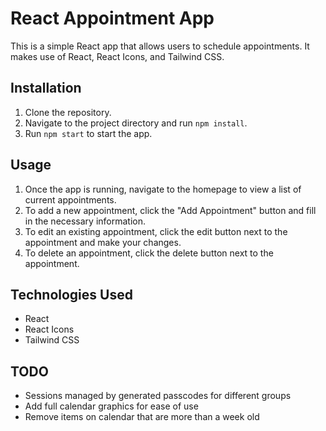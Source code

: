 # React Appointment App

This is a simple React app that allows users to schedule appointments. It makes use of React, React Icons, and Tailwind CSS.

## Installation

1. Clone the repository.
2. Navigate to the project directory and run `npm install`.
3. Run `npm start` to start the app.

## Usage

1. Once the app is running, navigate to the homepage to view a list of current appointments.
2. To add a new appointment, click the "Add Appointment" button and fill in the necessary information.
3. To edit an existing appointment, click the edit button next to the appointment and make your changes.
4. To delete an appointment, click the delete button next to the appointment.

## Technologies Used

- React
- React Icons
- Tailwind CSS

## TODO

- Sessions managed by generated passcodes for different groups
- Add full calendar graphics for ease of use
- Remove items on calendar that are more than a week old
